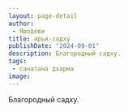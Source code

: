 ```yaml
---
layout: page-detail
author:
 - Яшодеви
title: арья-садху
publishDate: "2024-09-01"
description: Благородный садху.
tags:
 - санатана дхарма
image: 
---
```


Благородный садху.

